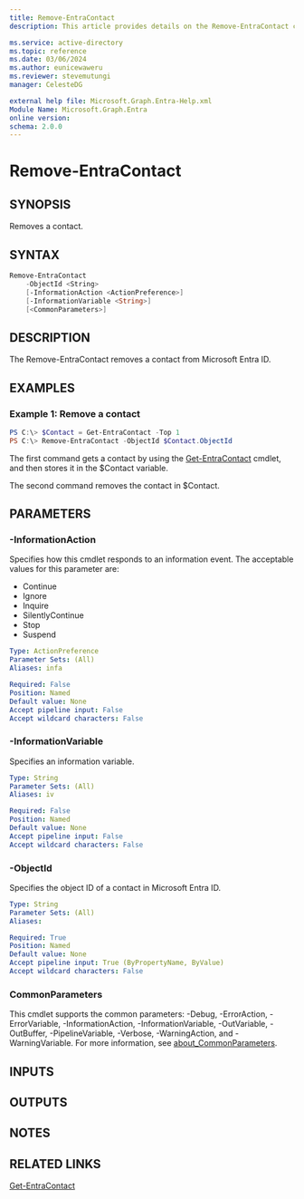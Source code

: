 ```yaml
---
title: Remove-EntraContact
description: This article provides details on the Remove-EntraContact command.

ms.service: active-directory
ms.topic: reference
ms.date: 03/06/2024
ms.author: eunicewaweru
ms.reviewer: stevemutungi
manager: CelesteDG

external help file: Microsoft.Graph.Entra-Help.xml
Module Name: Microsoft.Graph.Entra
online version:
schema: 2.0.0
---
```


# Remove-EntraContact

## SYNOPSIS
Removes a contact.

## SYNTAX

```powershell
Remove-EntraContact 
    -ObjectId <String> 
    [-InformationAction <ActionPreference>] 
    [-InformationVariable <String>] 
    [<CommonParameters>]
```

## DESCRIPTION
The Remove-EntraContact removes a contact from Microsoft Entra ID.

## EXAMPLES

### Example 1: Remove a contact
```powershell
PS C:\> $Contact = Get-EntraContact -Top 1
PS C:\> Remove-EntraContact -ObjectId $Contact.ObjectId
```

The first command gets a contact by using the [Get-EntraContact](./Get-EntraContact.md) cmdlet, and then stores it in the $Contact variable.

The second command removes the contact in $Contact.

## PARAMETERS

### -InformationAction
Specifies how this cmdlet responds to an information event.
The acceptable values for this parameter are:

- Continue
- Ignore
- Inquire
- SilentlyContinue
- Stop
- Suspend

```yaml
Type: ActionPreference
Parameter Sets: (All)
Aliases: infa

Required: False
Position: Named
Default value: None
Accept pipeline input: False
Accept wildcard characters: False
```

### -InformationVariable
Specifies an information variable.

```yaml
Type: String
Parameter Sets: (All)
Aliases: iv

Required: False
Position: Named
Default value: None
Accept pipeline input: False
Accept wildcard characters: False
```

### -ObjectId
Specifies the object ID of a contact in Microsoft Entra ID.

```yaml
Type: String
Parameter Sets: (All)
Aliases:

Required: True
Position: Named
Default value: None
Accept pipeline input: True (ByPropertyName, ByValue)
Accept wildcard characters: False
```

### CommonParameters
This cmdlet supports the common parameters: -Debug, -ErrorAction, -ErrorVariable, -InformationAction, -InformationVariable, -OutVariable, -OutBuffer, -PipelineVariable, -Verbose, -WarningAction, and -WarningVariable. For more information, see [about_CommonParameters](https://go.microsoft.com/fwlink/?LinkID=113216).

## INPUTS

## OUTPUTS

## NOTES

## RELATED LINKS

[Get-EntraContact](Get-EntraContact.md)

